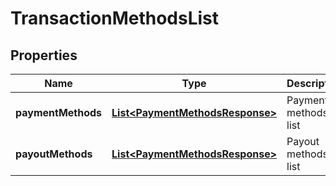 
# TransactionMethodsList

## Properties
Name | Type | Description | Notes
------------ | ------------- | ------------- | -------------
**paymentMethods** | [**List&lt;PaymentMethodsResponse&gt;**](PaymentMethodsResponse.md) | Payment methods list |  [optional]
**payoutMethods** | [**List&lt;PaymentMethodsResponse&gt;**](PaymentMethodsResponse.md) | Payout methods list |  [optional]



